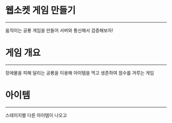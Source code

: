 # 웹소켓 게임 만들기
---
움직이는 공룡 게임을 만들어 서버와 통신해서 검증해보자!

# 게임 개요
---
장애물을 피해 달리는 공룡을 이용해 아이템을 먹고 생존하여 점수를 겨루는 게임

# 아이템
---
스테이지별 다른 아이템이 나오고